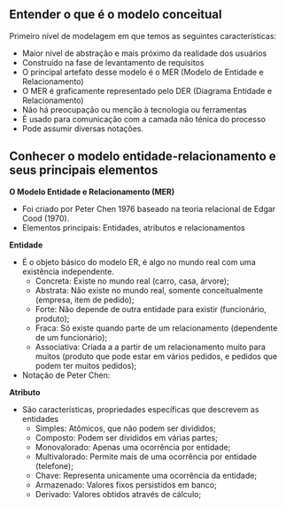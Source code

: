 ## Entender o que é o modelo conceitual 

Primeiro nível de modelagem em que temos as seguintes características:
  - Maior nível de abstração e mais próximo da realidade dos usuários
  - Construído na fase de levantamento de requisitos
  - O principal artefato desse modelo é o MER (Modelo de Entidade e Relacionamento)
  - O MER é graficamente representado pelo DER (Diagrama Entidade e Relacionamento)
  - Não há preocupação ou menção à tecnologia ou ferramentas
  - É usado para comunicação com a camada não ténica do processo
  - Pode assumir diversas notações.

## Conhecer o modelo entidade-relacionamento e seus principais elementos

**O Modelo Entidade e Relacionamento (MER)**
  - Foi criado por Peter Chen 1976 baseado na teoria relacional de Edgar Cood (1970).
  - Elementos principais: Entidades, atributos e relacionamentos

**Entidade**
  - É o objeto básico do modelo ER, é algo no mundo real com uma existência independente.
    - Concreta: Existe no mundo real (carro, casa, árvore);
    - Abstrata: Não existe no mundo real, somente conceitualmente (empresa, item de pedido);
    - Forte: Não depende de outra entidade para existir (funcionário, produto); 
    - Fraca: Só existe quando parte de um relacionamento (dependente de um funcionário);
    - Associativa: Criada a a partir de um relacionamento muito para muitos (produto que pode estar em vários pedidos, e pedidos que podem ter muitos pedidos);
- Notação de Peter Chen:
   
**Atributo**
  - São características, propriedades específicas que descrevem as entidades
    - Simples: Atômicos, que não podem ser divididos;
    - Composto: Podem ser divididos em várias partes;
    - Monovalorado: Apenas uma ocorrência por entidade;
    - Multivalorado: Permite mais de uma ocorrência por entidade (telefone);
    - Chave: Representa unicamente uma ocorrência da entidade;
    - Armazenado: Valores fixos persistidos em banco;
    - Derivado: Valores obtidos através de cálculo;
